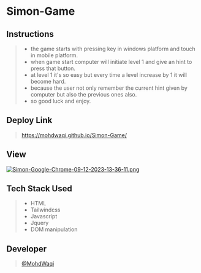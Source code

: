 # Simon-Game  

## Instructions
> - the game starts with pressing key in windows platform and touch in mobile platform.
> - when game start computer will initiate level 1 and give an hint to press that button.
> - at level 1 it's so easy but every time a level increase by 1 it will become hard.
> - because the user not only remember the current hint given by computer but also the previous ones also.
> - so good luck and enjoy.

## Deploy Link
> https://mohdwaqi.github.io/Simon-Game/

## View
[![Simon-Google-Chrome-09-12-2023-13-36-11.png](https://i.postimg.cc/zffSb1Kr/Simon-Google-Chrome-09-12-2023-13-36-11.png)](https://postimg.cc/G4ZsVVX7)

## Tech Stack Used
> - HTML
> - Tailwindcss
> - Javascript
> - Jquery
> - DOM manipulation

## Developer
> [@MohdWaqi](https://github.com/MohdWaqi)
